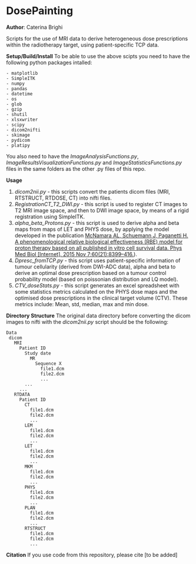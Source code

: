 # DosePainting

**Author**: Caterina Brighi

Scripts for the use of MRI data to derive heterogeneous dose prescriptions within the radiotherapy target, using patient-specific TCP data.

**Setup/Build/Install** 
To be able to use the above scipts you need to have the following python packages intalled:

```
- matplotlib
- SimpleITK
- numpy
- pandas
- datetime
- os
- glob
- gzip
- shutil
- xlsxwriter
- scipy
- dicom2nifti
- skimage
- pydicom
- platipy
```

You also need to have the *ImageAnalysisFunctions.py*, *ImageResultsVisualizationFunctions.py* and *ImageStatisticsFunctions.py* files in the same folders as the other .py files of this repo. 

**Usage** 
1. *dicom2nii.py* - this scripts convert the patients dicom files (MRI, RTSTRUCT, RTDOSE, CT) into nifti files.
2. *RegistrationCT_T2_DWI.py* - this script is used to register CT images to T2 MRI image space, and then to DWI image space, by means of a rigid registration using SimpleITK.
3. *alpha_beta_Protons.py* - this script is used to derive alpha and beta maps from maps of LET and PHYS dose, by applying the model developed in the publication [McNamara AL, Schuemann J, Paganetti H. A phenomenological relative biological effectiveness (RBE) model for proton therapy 
based on all published in vitro cell survival data. Phys Med Biol [Internet]. 2015 Nov 7;60(21):8399–416.](https://iopscience.iop.org/article/10.1088/0031-9155/60/21/8399)).
4. *Dpresc_fromTCP.py* - this script uses patient-specific information of tumour cellularity (derived from DWI-ADC data), alpha and beta to derive an optimal dose prescription based on a tumour control probability model (based on poissonian distribution and LQ model).
5. *CTV_doseStats.py* - this script generates an excel spreadsheet with some statistics metrics calculated on the PHYS dose maps and the optimised dose prescriptions in the clinical target volume (CTV). These metrics include: Mean, std, median, max and min dose.

**Directory Structure** 
The original data directory before converting the dicom images to nifti with the *dicom2nii.py* script should be the following:
```
Data
 dicom
   MRI
     Patient ID
       Study date
         MR
           Sequence X
             file1.dcm
             file2.dcm
             ...
       ...
     ...
   RTDATA
     Patient ID
       CT
         file1.dcm
         file2.dcm
         ...
       LEM
         file1.dcm
         file2.dcm
         ...
       LET
         file1.dcm
         file2.dcm
         ...
       MKM
         file1.dcm
         file2.dcm
         ...
       PHYS
         file1.dcm
         file2.dcm
         ...
       PLAN
         file1.dcm
         file2.dcm
         ...
       RTSTRUCT
         file1.dcm
         file2.dcm
         ...
 ```       

**Citation**
If you use code from this repository, please cite [to be added]
